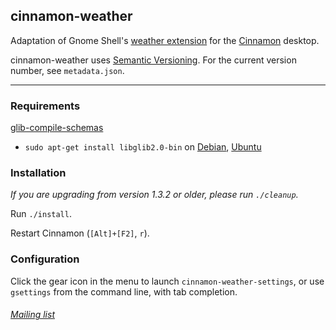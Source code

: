 ## cinnamon-weather

Adaptation of Gnome Shell's [weather extension](https://github.com/simon04/gnome-shell-extension-weather) for the [Cinnamon](http://cinnamon.linuxmint.com) desktop.

cinnamon-weather uses [Semantic Versioning](http://semver.org/).  For the current version number, see `metadata.json`.  

----

### Requirements

[glib-compile-schemas](http://developer.gnome.org/gio/2.30/glib-compile-schemas.html) 

* `sudo apt-get install libglib2.0-bin` on [Debian](http://packages.debian.org/libglib2.0-dev), [Ubuntu](http://packages.ubuntu.com/libglib2.0-dev)

### Installation

_If you are upgrading from version 1.3.2 or older, please run `./cleanup`._

Run `./install`.  

Restart Cinnamon (`[Alt]+[F2]`, `r`).  

### Configuration

Click the gear icon in the menu to launch `cinnamon-weather-settings`, or use `gsettings` from the command line, with tab completion.

###### [Mailing list](http://groups.google.com/group/cinnamon-weather)
